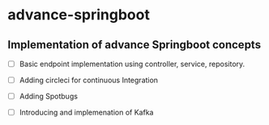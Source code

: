 # advance-springboot
## Implementation of advance Springboot concepts
- [ ] Basic endpoint implementation using controller, service, repository.
- [ ] Adding circleci for continuous Integration
- [ ] Adding Spotbugs
- [ ] Introducing and implemenation of Kafka
      
